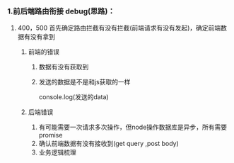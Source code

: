 ### 1.前后端路由衔接 debug(思路)：

1. 400，500 首先确定路由拦截有没有拦截(前端请求有没有发起)，确定前端数据有没有拿到

   1. 前端的错误  

      1. 数据有没有获取到

      2. 发送的数据是不是和js获取的一样

         console.log(发送的data)

   2. 后端错误

      1. 有可能需要一次请求多次操作，但node操作数据库是异步，所有需要promise
      2. 确认前端数据有没有接收到(get query ,post body)
      3. 业务逻辑梳理







